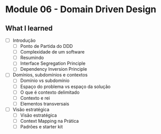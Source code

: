 # Module 06 - Domain Driven Design

## What I learned

- [ ] Introdução
  - [ ] Ponto de Partida do DDD
  - [ ] Complexidade de um software
  - [ ] Resumindo
  - [ ] Interface Segregation Principle
  - [ ] Dependency Inversion Principle

- [ ] Domínios, subdomínios e contextos
  - [ ] Domínio vs subdomínio
  - [ ] Espaço do problema vs espaço da solução
  - [ ] O que é contexto delimitado
  - [ ] Contexto e rei
  - [ ] Elementos transversais

- [ ] Visão estratégica
  - [ ] Visão estratégica
  - [ ] Context Mapping na Prática
  - [ ] Padrões e starter kit